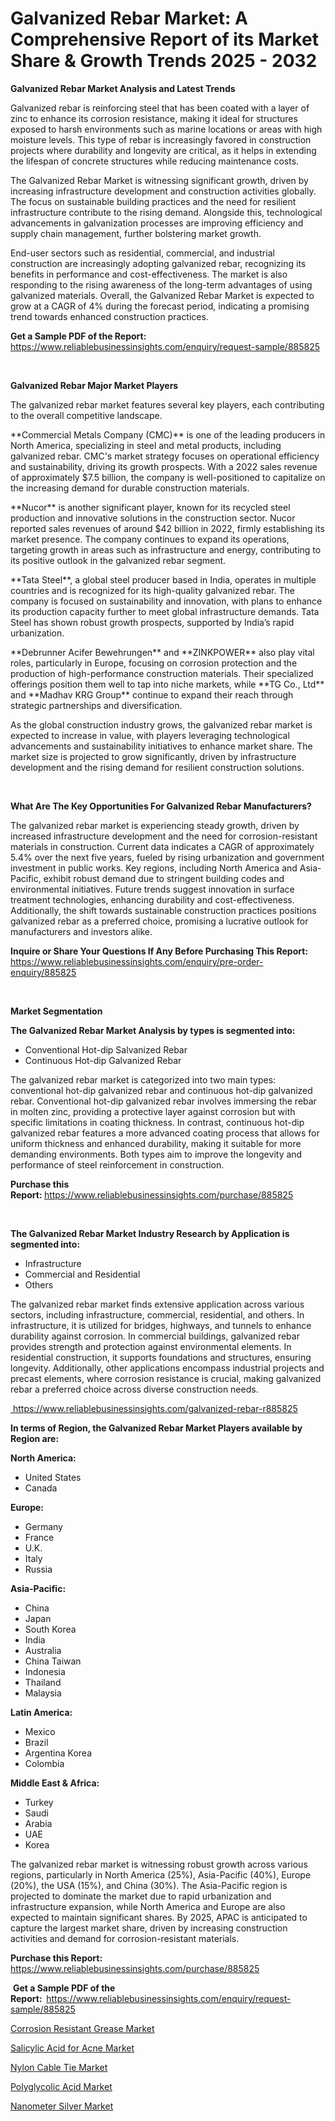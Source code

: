<p><h1>Galvanized Rebar Market: A Comprehensive Report of its Market Share & Growth Trends 2025 - 2032</h1></p><p><strong>Galvanized Rebar Market Analysis and Latest Trends</strong></p>
<p><p>Galvanized rebar is reinforcing steel that has been coated with a layer of zinc to enhance its corrosion resistance, making it ideal for structures exposed to harsh environments such as marine locations or areas with high moisture levels. This type of rebar is increasingly favored in construction projects where durability and longevity are critical, as it helps in extending the lifespan of concrete structures while reducing maintenance costs.</p><p>The Galvanized Rebar Market is witnessing significant growth, driven by increasing infrastructure development and construction activities globally. The focus on sustainable building practices and the need for resilient infrastructure contribute to the rising demand. Alongside this, technological advancements in galvanization processes are improving efficiency and supply chain management, further bolstering market growth.</p><p>End-user sectors such as residential, commercial, and industrial construction are increasingly adopting galvanized rebar, recognizing its benefits in performance and cost-effectiveness. The market is also responding to the rising awareness of the long-term advantages of using galvanized materials. Overall, the Galvanized Rebar Market is expected to grow at a CAGR of 4% during the forecast period, indicating a promising trend towards enhanced construction practices.</p></p>
<p><strong>Get a Sample PDF of the Report:&nbsp;</strong> <a href="https://www.reliablebusinessinsights.com/enquiry/request-sample/885825?utm_campaign=1119&utm_medium=2&utm_source=Github&utm_content=ia&utm_term=01042025&utm_id=galvanized-rebar">https://www.reliablebusinessinsights.com/enquiry/request-sample/885825</a></p>
<p>&nbsp;</p>
<p><strong>Galvanized Rebar Major Market Players</strong></p>
<p><p>The galvanized rebar market features several key players, each contributing to the overall competitive landscape. </p><p>**Commercial Metals Company (CMC)** is one of the leading producers in North America, specializing in steel and metal products, including galvanized rebar. CMC's market strategy focuses on operational efficiency and sustainability, driving its growth prospects. With a 2022 sales revenue of approximately $7.5 billion, the company is well-positioned to capitalize on the increasing demand for durable construction materials.</p><p>**Nucor** is another significant player, known for its recycled steel production and innovative solutions in the construction sector. Nucor reported sales revenues of around $42 billion in 2022, firmly establishing its market presence. The company continues to expand its operations, targeting growth in areas such as infrastructure and energy, contributing to its positive outlook in the galvanized rebar segment.</p><p>**Tata Steel**, a global steel producer based in India, operates in multiple countries and is recognized for its high-quality galvanized rebar. The company is focused on sustainability and innovation, with plans to enhance its production capacity further to meet global infrastructure demands. Tata Steel has shown robust growth prospects, supported by India’s rapid urbanization.</p><p>**Debrunner Acifer Bewehrungen** and **ZINKPOWER** also play vital roles, particularly in Europe, focusing on corrosion protection and the production of high-performance construction materials. Their specialized offerings position them well to tap into niche markets, while **TG Co., Ltd** and **Madhav KRG Group** continue to expand their reach through strategic partnerships and diversification.</p><p>As the global construction industry grows, the galvanized rebar market is expected to increase in value, with players leveraging technological advancements and sustainability initiatives to enhance market share. The market size is projected to grow significantly, driven by infrastructure development and the rising demand for resilient construction solutions.</p></p>
<p>&nbsp;</p>
<p><strong>What Are The Key Opportunities For Galvanized Rebar Manufacturers?</strong></p>
<p><p>The galvanized rebar market is experiencing steady growth, driven by increased infrastructure development and the need for corrosion-resistant materials in construction. Current data indicates a CAGR of approximately 5.4% over the next five years, fueled by rising urbanization and government investment in public works. Key regions, including North America and Asia-Pacific, exhibit robust demand due to stringent building codes and environmental initiatives. Future trends suggest innovation in surface treatment technologies, enhancing durability and cost-effectiveness. Additionally, the shift towards sustainable construction practices positions galvanized rebar as a preferred choice, promising a lucrative outlook for manufacturers and investors alike.</p></p>
<p><strong>Inquire or Share Your Questions If Any Before Purchasing This Report:</strong> <a href="https://www.reliablebusinessinsights.com/enquiry/pre-order-enquiry/885825?utm_campaign=1119&utm_medium=2&utm_source=Github&utm_content=ia&utm_term=01042025&utm_id=galvanized-rebar">https://www.reliablebusinessinsights.com/enquiry/pre-order-enquiry/885825</a></p>
<p>&nbsp;</p>
<p><strong>Market Segmentation</strong></p>
<p><strong>The Galvanized Rebar Market Analysis by types is segmented into:</strong></p>
<p><ul><li>Conventional Hot-dip Salvanized Rebar</li><li>Continuous Hot-dip Galvanized Rebar</li></ul></p>
<p><p>The galvanized rebar market is categorized into two main types: conventional hot-dip galvanized rebar and continuous hot-dip galvanized rebar. Conventional hot-dip galvanized rebar involves immersing the rebar in molten zinc, providing a protective layer against corrosion but with specific limitations in coating thickness. In contrast, continuous hot-dip galvanized rebar features a more advanced coating process that allows for uniform thickness and enhanced durability, making it suitable for more demanding environments. Both types aim to improve the longevity and performance of steel reinforcement in construction.</p></p>
<p><strong>Purchase this Report:&nbsp;</strong><a href="https://www.reliablebusinessinsights.com/purchase/885825?utm_campaign=1119&utm_medium=2&utm_source=Github&utm_content=ia&utm_term=01042025&utm_id=galvanized-rebar">https://www.reliablebusinessinsights.com/purchase/885825</a></p>
<p>&nbsp;</p>
<p><strong>The Galvanized Rebar Market Industry Research by Application is segmented into:</strong></p>
<p><ul><li>Infrastructure</li><li>Commercial and Residential</li><li>Others</li></ul></p>
<p><p>The galvanized rebar market finds extensive application across various sectors, including infrastructure, commercial, residential, and others. In infrastructure, it is utilized for bridges, highways, and tunnels to enhance durability against corrosion. In commercial buildings, galvanized rebar provides strength and protection against environmental elements. In residential construction, it supports foundations and structures, ensuring longevity. Additionally, other applications encompass industrial projects and precast elements, where corrosion resistance is crucial, making galvanized rebar a preferred choice across diverse construction needs.</p></p>
<p><a href="https://www.reliablebusinessinsights.com/galvanized-rebar-r885825?utm_campaign=1119&utm_medium=2&utm_source=Github&utm_content=ia&utm_term=01042025&utm_id=galvanized-rebar">&nbsp;https://www.reliablebusinessinsights.com/galvanized-rebar-r885825</a></p>
<p><strong>In terms of Region, the Galvanized Rebar Market Players available by Region are:</strong></p>
<p>
    <p> <strong> North America: </strong>
        <ul>
            <li>United States</li>
            <li>Canada</li>
        </ul>
        </p> 
    <p> <strong> Europe: </strong>
        <ul>
            <li>Germany</li>
            <li>France</li>
            <li>U.K.</li>
            <li>Italy</li>
            <li>Russia</li>
        </ul>
        </p> 
    <p> <strong> Asia-Pacific: </strong>
        <ul>
            <li>China</li>
            <li>Japan</li>
            <li>South Korea</li>
            <li>India</li>
            <li>Australia</li>
            <li>China Taiwan</li>
            <li>Indonesia</li>
            <li>Thailand</li>
            <li>Malaysia</li>
        </ul>
        </p> 
    <p> <strong> Latin America: </strong>
        <ul>
            <li>Mexico</li>
            <li>Brazil</li>
            <li>Argentina Korea</li>
            <li>Colombia</li>
        </ul>
        </p> 
    <p> <strong> Middle East & Africa: </strong>
        <ul>
            <li>Turkey</li>
            <li>Saudi</li>
            <li>Arabia</li>
            <li>UAE</li>
            <li>Korea</li>
        </ul>
    </p>
    </p>
<p><p>The galvanized rebar market is witnessing robust growth across various regions, particularly in North America (25%), Asia-Pacific (40%), Europe (20%), the USA (15%), and China (30%). The Asia-Pacific region is projected to dominate the market due to rapid urbanization and infrastructure expansion, while North America and Europe are also expected to maintain significant shares. By 2025, APAC is anticipated to capture the largest market share, driven by increasing construction activities and demand for corrosion-resistant materials.</p></p>
<p><strong>Purchase this Report: </strong><a href="https://www.reliablebusinessinsights.com/purchase/885825?utm_campaign=1119&utm_medium=2&utm_source=Github&utm_content=ia&utm_term=01042025&utm_id=galvanized-rebar">https://www.reliablebusinessinsights.com/purchase/885825</a></p>
<p>&nbsp;<strong>Get a Sample PDF of the Report:&nbsp;&nbsp;</strong><a href="https://www.reliablebusinessinsights.com/enquiry/request-sample/885825?utm_campaign=1119&utm_medium=2&utm_source=Github&utm_content=ia&utm_term=01042025&utm_id=galvanized-rebar">https://www.reliablebusinessinsights.com/enquiry/request-sample/885825</a></p>
<p><strong></strong></p>
<p><p><a href="https://github.com/tahjaylestro/Market-Research-Report-List-1/blob/main/corrosion-resistant-grease-market.md?utm_campaign=1119&utm_medium=2&utm_source=Github&utm_content=ia&utm_term=01042025&utm_id=galvanized-rebar">Corrosion Resistant Grease Market</a></p><p><a href="https://github.com/ishikodehira/Market-Research-Report-List-1/blob/main/salicylic-acid-for-acne-market.md?utm_campaign=1119&utm_medium=2&utm_source=Github&utm_content=ia&utm_term=01042025&utm_id=galvanized-rebar">Salicylic Acid for Acne Market</a></p><p><a href="https://github.com/rocicbenton/Market-Research-Report-List-1/blob/main/nylon-cable-tie-market.md?utm_campaign=1119&utm_medium=2&utm_source=Github&utm_content=ia&utm_term=01042025&utm_id=galvanized-rebar">Nylon Cable Tie Market</a></p><p><a href="https://github.com/filinjaic7/Market-Research-Report-List-1/blob/main/polyglycolic-acid-market.md?utm_campaign=1119&utm_medium=2&utm_source=Github&utm_content=ia&utm_term=01042025&utm_id=galvanized-rebar">Polyglycolic Acid Market</a></p><p><a href="https://github.com/reeseberro3j/Market-Research-Report-List-1/blob/main/nanometer-silver-market.md?utm_campaign=1119&utm_medium=2&utm_source=Github&utm_content=ia&utm_term=01042025&utm_id=galvanized-rebar">Nanometer Silver Market</a></p></p>